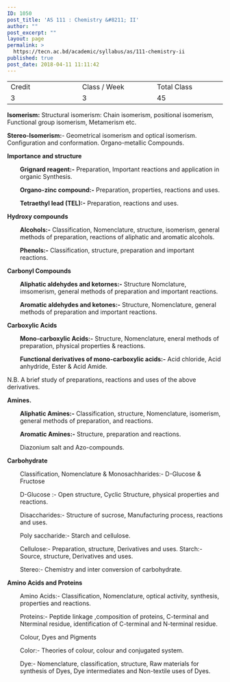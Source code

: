 ```yaml
---
ID: 1050
post_title: 'AS 111 : Chemistry &#8211; II'
author: ""
post_excerpt: ""
layout: page
permalink: >
  https://tecn.ac.bd/academic/syllabus/as/111-chemistry-ii
published: true
post_date: 2018-04-11 11:11:42
---
```

<table width="621">
<tbody>
<tr>
<td width="205">Credit</td>
<td width="218">Class / Week</td>
<td width="199">Total Class</td>
</tr>
<tr>
<td width="205">3</td>
<td width="218">3</td>
<td width="199">45</td>
</tr>
</tbody>
</table>
<strong>Isomerism:</strong> Structural isomerism: Chain isomerism, positional isomerism, Functional group isomerism, Metamerism etc.

<strong>Stereo-Isomerism:</strong>- Geometrical isomerism and optical isomerism. Configuration and conformation. Organo-metallic Compounds.

<strong>Importance and structure</strong>
<p style="padding-left: 30px;"><strong>Grignard reagent:-</strong> Preparation, Important reactions and application in organic Synthesis.</p>
<p style="padding-left: 30px;"><strong>Organo-zinc compound:-</strong> Preparation, properties, reactions and uses.</p>
<p style="padding-left: 30px;"><strong>Tetraethyl lead (TEL):-</strong> Preparation, reactions and uses.</p>
<strong>Hydroxy compounds</strong>
<p style="padding-left: 30px;"><strong>Alcohols:-</strong> Classification, Nomenclature, structure, isomerism, general methods of preparation, reactions of aliphatic and aromatic alcohols.</p>
<p style="padding-left: 30px;"><strong>Phenols:-</strong> Classification, structure, preparation and important reactions.</p>
<strong>Carbonyl Compounds</strong>
<p style="padding-left: 30px;"><strong>Aliphatic aldehydes and ketornes:-</strong> Structure Nomclature, imsomerism, general methods of preparation and important reactions.</p>
<p style="padding-left: 30px;"><strong>Aromatic aldehydes and ketones:-</strong> Structure, Nomenclature, general methods of preparation and important reactions.</p>
<strong>Carboxylic Acids</strong>
<p style="padding-left: 30px;"><strong>Mono-carboxylic Acids:-</strong> Structure, Nomenclature, eneral methods of preparation, physical properties &amp; reactions.</p>
<p style="padding-left: 30px;"><strong>Functional derivatives of mono-carboxylic acids:-</strong> Acid chloride, Acid anhydride, Ester &amp; Acid Amide.</p>
N.B. A brief study of preparations, reactions and uses of the above derivatives.

<strong>Amines.</strong>
<p style="padding-left: 30px;"><strong>Aliphatic Amines:-</strong> Classification, structure, Nomenclature, isomerism, general methods of preparation, and reactions.</p>
<p style="padding-left: 30px;"><strong>Aromatic Amines:-</strong> Structure, preparation and reactions.</p>
<p style="padding-left: 30px;">Diazonium salt and Azo-compounds.</p>
<strong>Carbohydrate</strong>
<p style="padding-left: 30px;">Classification, Nomenclature &amp; Monosachharides:- D-Glucose &amp; Fructose</p>
<p style="padding-left: 30px;">D-Glucose :- Open structure, Cyclic Structure, physical properties and reactions.</p>
<p style="padding-left: 30px;">Disaccharides:- Structure of sucrose, Manufacturing process, reactions and uses.</p>
<p style="padding-left: 30px;">Poly saccharide:- Starch and cellulose.</p>
<p style="padding-left: 30px;">Cellulose:- Preparation, structure, Derivatives and uses. Starch:- Source, structure, Derivatives and uses.</p>
<p style="padding-left: 30px;">Stereo:- Chemistry and inter conversion of carbohydrate.</p>
<strong>Amino Acids and Proteins</strong>
<p style="padding-left: 30px;">Amino Acids:- Classification, Nomenclature, optical activity, synthesis, properties and reactions.</p>
<p style="padding-left: 30px;">Proteins:- Peptide linkage ,composition of proteins, C-terminal and Nterminal residue, identification of C-terminal and N-terminal residue.</p>
<p style="padding-left: 30px;">Colour, Dyes and Pigments</p>
<p style="padding-left: 30px;">Color:- Theories of colour, colour and conjugated system.</p>
<p style="padding-left: 30px;">Dye:- Nomenclature, classification, structure, Raw materials for synthesis of Dyes, Dye intermediates and Non-textile uses of Dyes.</p>